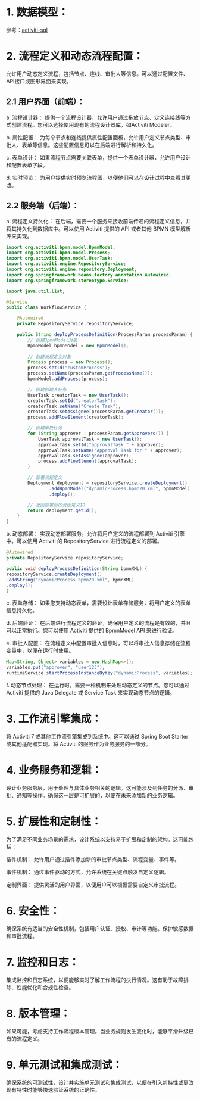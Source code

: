 # 1. 数据模型：

参考：[activiti-sql](sql%2Frelation.sql)

# 2. 流程定义和动态流程配置：
   允许用户动态定义流程，包括节点、连线、审批人等信息。可以通过配置文件、API接口或图形界面来实现。

## 2.1 用户界面（前端）：
a. 流程设计器：
提供一个流程设计器，允许用户通过拖放节点、定义连接线等方式创建流程。您可以选择使用现有的流程设计器库，如Activiti Modeler。

b. 属性配置：
为每个节点和连线提供属性配置面板，允许用户定义节点类型、审批人、表单等信息。这些配置信息可以在后端进行解析和持久化。

c. 表单设计：
如果流程节点需要关联表单，提供一个表单设计器，允许用户设计和配置表单字段。

d. 实时预览：
为用户提供实时预览流程图，以便他们可以在设计过程中查看其更改。

## 2.2 服务端（后端）：
a. 流程定义持久化：
在后端，需要一个服务来接收前端传递的流程定义信息，并将其持久化到数据库中。可以使用 Activiti 提供的 API 或者其他 BPMN 模型解析库来实现。
```java
import org.activiti.bpmn.model.BpmnModel;
import org.activiti.bpmn.model.Process;
import org.activiti.bpmn.model.UserTask;
import org.activiti.engine.RepositoryService;
import org.activiti.engine.repository.Deployment;
import org.springframework.beans.factory.annotation.Autowired;
import org.springframework.stereotype.Service;

import java.util.List;

@Service
public class WorkflowService {

    @Autowired
    private RepositoryService repositoryService;

    public String deployProcessDefinition(ProcessParam processParam) {
        // 创建BpmnModel对象
        BpmnModel bpmnModel = new BpmnModel();
        
        // 创建流程定义对象
        Process process = new Process();
        process.setId("customProcess");
        process.setName(processParam.getProcessName());
        bpmnModel.addProcess(process);

        // 创建创建人任务
        UserTask creatorTask = new UserTask();
        creatorTask.setId("creatorTask");
        creatorTask.setName("Create Task");
        creatorTask.setAssignee(processParam.getCreator());
        process.addFlowElement(creatorTask);

        // 创建审批任务
        for (String approver : processParam.getApprovers()) {
            UserTask approvalTask = new UserTask();
            approvalTask.setId("approvalTask_" + approver);
            approvalTask.setName("Approval Task for " + approver);
            approvalTask.setAssignee(approver);
            process.addFlowElement(approvalTask);
        }

        // 部署流程定义
        Deployment deployment = repositoryService.createDeployment()
                .addBpmnModel("dynamicProcess.bpmn20.xml", bpmnModel)
                .deploy();

        // 返回部署后的流程定义ID
        return deployment.getId();
    }
}

```

b. 动态部署：
实现动态部署服务，允许将用户定义的流程部署到 Activiti 引擎中。可以使用 Activiti 的 RepositoryService 进行流程定义的部署。

```java
@Autowired
private RepositoryService repositoryService;

public void deployProcessDefinition(String bpmnXML) {
repositoryService.createDeployment()
.addString("dynamicProcess.bpmn20.xml", bpmnXML)
.deploy();
}
```
c. 表单存储：
如果您支持动态表单，需要设计表单存储服务，将用户定义的表单信息持久化。

d. 后端验证：
在后端进行流程定义的验证，确保用户定义的流程是有效的，并且可以正常执行。您可以使用 Activiti 提供的 BpmnModel API 来进行验证。

e. 审批人配置：
在流程定义中配置审批人信息时，可以将审批人信息存储在流程变量中，以便在运行时使用。

```java
Map<String, Object> variables = new HashMap<>();
variables.put("approver", "user123");
runtimeService.startProcessInstanceByKey("dynamicProcess", variables);
```
f. 动态节点处理：
在运行时，需要一种机制来处理动态定义的节点。您可以通过 Activiti 提供的 Java Delegate 或 Service Task 来实现动态节点的逻辑。

# 3. 工作流引擎集成：
   将 Activiti 7 或其他工作流引擎集成到系统中。这可以通过 Spring Boot Starter 或其他适配器实现。将 Activiti 的服务作为业务服务的一部分。

# 4. 业务服务和逻辑：
   设计业务服务层，用于处理与具体业务相关的逻辑。这可能涉及到任务的分派、审批、通知等操作。确保这一层是可扩展的，以便在未来添加新的业务逻辑。

# 5. 扩展性和定制性：
   为了满足不同业务场景的需求，设计系统以支持易于扩展和定制的架构。这可能包括：

插件机制： 允许用户通过插件添加新的审批节点类型、流程变量、事件等。

事件机制： 通过事件驱动的方式，允许系统在关键点触发自定义逻辑。

定制界面： 提供灵活的用户界面，以便用户可以根据需要自定义审批流程。

# 6. 安全性：
   确保系统有适当的安全性机制，包括用户认证、授权、审计等功能。保护敏感数据和审批流程。

# 7. 监控和日志：
   集成监控和日志系统，以便能够实时了解工作流程的执行情况。这有助于故障排除、性能优化和合规性检查。

# 8. 版本管理：
   如果可能，考虑支持工作流程版本管理。当业务规则发生变化时，能够平滑升级已有的流程定义。

# 9. 单元测试和集成测试：
   确保系统的可测试性，设计并实施单元测试和集成测试，以便在引入新特性或更改现有特性时能够快速验证系统的正确性。
